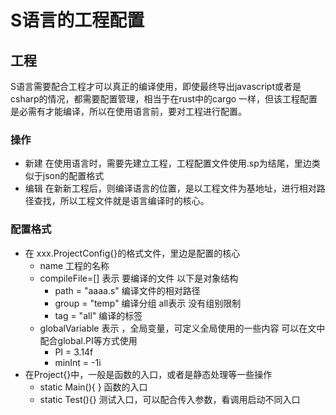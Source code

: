 # S语言的工程配置

## 工程

S语言需要配合工程才可以真正的编译使用，即使最终导出javascript或者是csharp的情况，都需要配置管理，相当于在rust中的cargo 一样，但该工程配置是必需有才能编译，所以在使用语言前，要对工程进行配置。

### 操作
- 新建 在使用语言时，需要先建立工程，工程配置文件使用.sp为结尾，里边类似于json的配置格式
- 编辑 在新新工程后，则编译语言的位置，是以工程文件为基地址，进行相对路径查找，所以工程文件就是语言编译时的核心。

### 配置格式
- 在 xxx.ProjectConfig{}的格式文件，里边是配置的核心
    + name 工程的名称
    + compileFile=[] 表示 要编译的文件 以下是对象结构
        - path = "aaaa.s"  编译文件的相对路径
        - group = "temp"    编译分组 all表示 没有组别限制
        - tag = "all"   编译的标签
    + globalVariable 表示 ，全局变量，可定义全局使用的一些内容 可以在文中配合global.PI等方式使用
        - PI = 3.14f
        - minInt = -1i  
- 在Project{}中，一般是函数的入口，或者是静态处理等一些操作
    + static Main(){ } 函数的入口
    + static Test(){} 测试入口，可以配合传入参数，看调用启动不同入口



